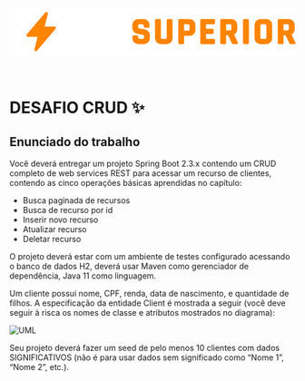<p align="center">
<img src = ".banner/devsuperior.svg" alt="devsuperior">
</p>

<br />

# DESAFIO CRUD ✨
## Enunciado do trabalho
Você deverá entregar um projeto Spring Boot 2.3.x contendo um CRUD completo de web services REST para acessar um recurso de clientes, contendo as cinco operações básicas
aprendidas no capítulo:

- Busca paginada de recursos
- Busca de recurso por id
- Inserir novo recurso
- Atualizar recurso
- Deletar recurso

O projeto deverá estar com um ambiente de testes configurado acessando o banco de dados H2, deverá usar Maven como gerenciador de dependência, Java 11 como linguagem.

Um cliente possui nome, CPF, renda, data de nascimento, e quantidade de filhos. A especificação da entidade Client é mostrada a seguir (você deve seguir à risca os nomes de
classe e atributos mostrados no diagrama):

![UML](https://i.imgur.com/yWBt7ZP.png)

Seu projeto deverá fazer um seed de pelo menos 10 clientes com dados SIGNIFICATIVOS (não é para usar dados sem significado como “Nome 1”, “Nome 2”, etc.).